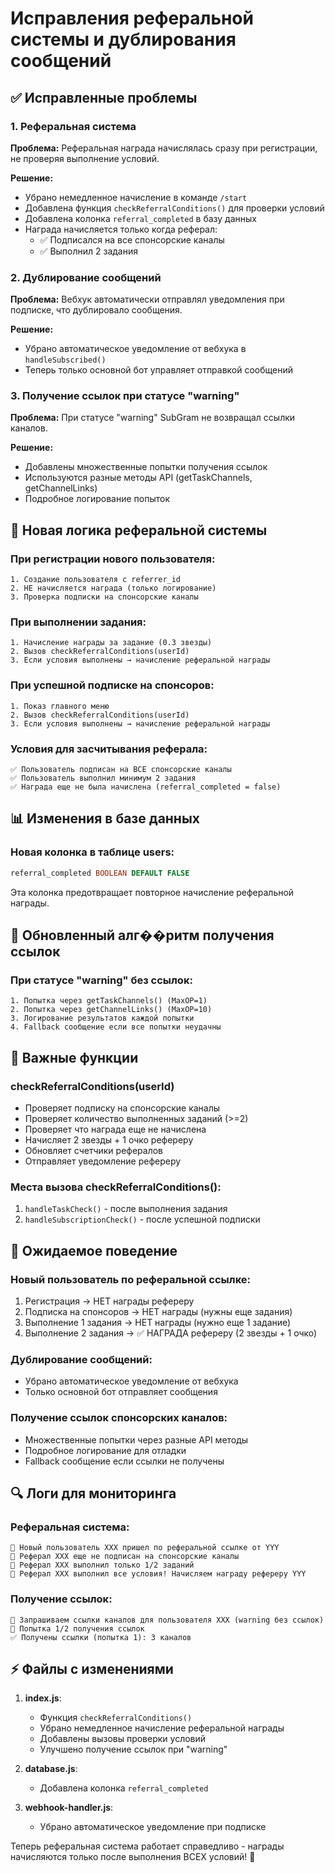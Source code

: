 # Исправления реферальной системы и дублирования сообщений

## ✅ Исправленные проблемы

### 1. Реферальная система
**Проблема:** Реферальная награда начислялась сразу при регистрации, не проверяя выполнение условий.

**Решение:**
- Убрано немедленное начисление в команде `/start`
- Добавлена функция `checkReferralConditions()` для проверки условий
- Добавлена колонка `referral_completed` в базу данных
- Награда начисляется только когда реферал:
  - ✅ Подписался на все спонсорские каналы
  - ✅ Выполнил 2 задания

### 2. Дублирование сообщений
**Проблема:** Вебхук автоматически отправлял уведомления при подписке, что дублировало сообщения.

**Решение:**
- Убрано автоматическое уведомление от вебхука в `handleSubscribed()`
- Теперь только основной бот управляет отправкой сообщений

### 3. Получение ссылок при статусе "warning"
**Проблема:** При статусе "warning" SubGram не возвращал ссылки каналов.

**Решение:**
- Добавлены множественные попытки получения ссылок
- Используются разные методы API (getTaskChannels, getChannelLinks)
- Подробное логирование попыток

## 🔧 Новая логика реферальной системы

### При регистрации нового пользователя:
```
1. Создание пользователя с referrer_id
2. НЕ начисляется награда (только логирование)
3. Проверка подписки на спонсорские каналы
```

### При выполнении задания:
```
1. Начисление награды за задание (0.3 звезды)
2. Вызов checkReferralConditions(userId)
3. Если условия выполнены → начисление реферальной награды
```

### При успешной подписке на спонсоров:
```
1. Показ главного меню
2. Вызов checkReferralConditions(userId)
3. Если условия выполнены → начисление реферальной награды
```

### Условия для засчитывания реферала:
```
✅ Пользователь подписан на ВСЕ спонсорские каналы
✅ Пользователь выполнил минимум 2 задания
✅ Награда еще не была начислена (referral_completed = false)
```

## 📊 Изменения в базе данных

### Новая колонка в таблице users:
```sql
referral_completed BOOLEAN DEFAULT FALSE
```

Эта колонка предотвращает повторное начисление реферальной награды.

## 🎯 Обновленный алг��ритм получения ссылок

### При статусе "warning" без ссылок:
```
1. Попытка через getTaskChannels() (MaxOP=1)
2. Попытка через getChannelLinks() (MaxOP=10)
3. Логирование результатов каждой попытки
4. Fallback сообщение если все попытки неудачны
```

## 📝 Важные функции

### checkReferralConditions(userId)
- Проверяет подписку на спонсорские каналы
- Проверяет количество выполненных заданий (>=2)
- Проверяет что награда еще не начислена
- Начисляет 2 звезды + 1 очко рефереру
- Обновляет счетчики рефералов
- Отправляет уведомление рефереру

### Места вызова checkReferralConditions():
1. `handleTaskCheck()` - после выполнения задания
2. `handleSubscriptionCheck()` - после успешной подписки

## 🚀 Ожидаемое поведение

### Новый пользователь по реферальной ссылке:
1. Регистрация → НЕТ награды рефереру
2. Подписка на спонсоров → НЕТ награды (нужны еще задания)
3. Выполнение 1 задания → НЕТ награды (нужно еще 1 задание)
4. Выполнение 2 задания → ✅ НАГРАДА рефереру (2 звезды + 1 очко)

### Дублирование сообщений:
- Убрано автоматическое уведомление от вебхука
- Только основной бот отправляет сообщения

### Получение ссылок спонсорских каналов:
- Множественные попытки через разные API методы
- Подробное логирование для отладки
- Fallback сообщение если ссылки не получены

## 🔍 Логи для мониторинга

### Реферальная система:
```
👥 Новый пользователь XXX пришел по реферальной ссылке от YYY
👥 Реферал XXX еще не подписан на спонсорские каналы
👥 Реферал XXX выполнил только 1/2 заданий
🎉 Реферал XXX выполнил все условия! Начисляем награду рефереру YYY
```

### Получение ссылок:
```
🔄 Запрашиваем ссылки каналов для пользователя XXX (warning без ссылок)
🔄 Попытка 1/2 получения ссылок
✅ Получены ссылки (попытка 1): 3 каналов
```

## ⚡ Файлы с изменениями

1. **index.js**: 
   - Функция `checkReferralConditions()`
   - Убрано немедленное начисление реферальной награды
   - Добавлены вызовы проверки условий
   - Улучшено получение ссылок при "warning"

2. **database.js**: 
   - Добавлена колонка `referral_completed`

3. **webhook-handler.js**: 
   - Убрано автоматическое уведомление при подписке

Теперь реферальная система работает справедливо - награды начисляются только после выполнения ВСЕХ условий! 🎉
